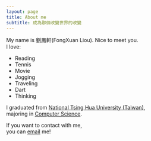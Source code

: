 ```yaml
---
layout: page
title: About me
subtitle: 成為那個改變世界的改變
---
```


My name is 劉鳳軒(FongXuan Liou). Nice to meet you.  
I love:
- Reading
- Tennis
- Movie
- Jogging
- Traveling
- Dart 
- Thinking  

I graduated from [National Tsing Hua University (Taiwan)](http://www.nthu.edu.tw/),   
majoring in [Computer Science](http://web.cs.nthu.edu.tw/).

If you want to contact with me,  
you can [email](mailto:fong1143@gmail.com) me!  



